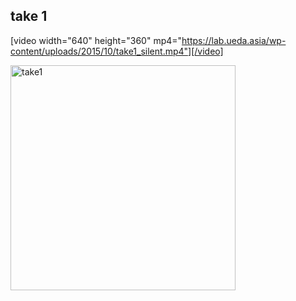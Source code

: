 <h2>take 1</h2>

[video width="640" height="360" mp4="https://lab.ueda.asia/wp-content/uploads/2015/10/take1_silent.mp4"][/video]

<a href="https://lab.ueda.asia/wp-content/uploads/2015/10/take1.gif"><img src="https://lab.ueda.asia/wp-content/uploads/2015/10/take1.gif" alt="take1" width="360" height="360" class="alignleft size-full wp-image-225" /></a>
